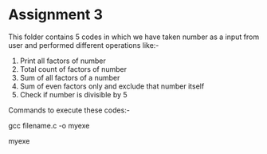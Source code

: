 # Assignment 3
 This folder contains 5 codes in which we have taken number as a input from user and performed different operations like:-
 1. Print all factors of number
 2. Total count of factors of number
 3. Sum of all factors of a number
 4. Sum of even factors only and exclude that number itself
 5. Check if number is divisible by 5 
 
 Commands to execute these codes:- 
 
 gcc filename.c -o myexe
 
 myexe
